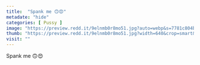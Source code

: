 ```yaml
---
title:  "Spank me 🙃😍"
metadate: "hide"
categories: [ Pussy ]
image: "https://preview.redd.it/9elnmb0r8mo51.jpg?auto=webp&s=7781c804b36dea789b6aa05b987c182a060e145f"
thumb: "https://preview.redd.it/9elnmb0r8mo51.jpg?width=640&crop=smart&auto=webp&s=34ee6286ea166c33f096fd545c01ddb426b415fd"
visit: ""
---
```

Spank me 🙃😍
